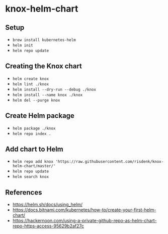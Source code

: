 # knox-helm-chart

## Setup
* `brew install kubernetes-helm`
* `helm init`
* `helm repo update`

## Creating the Knox chart
* `helm create knox`
* `helm lint ./knox`
* `helm install --dry-run --debug ./knox`
* `helm install --name knox ./knox`
* `helm del --purge knox`

## Create Helm package
* `helm package ./knox`
* `helm repo index .`

## Add chart to Helm
* `helm repo add knox 'https://raw.githubusercontent.com/risdenk/knox-helm-chart/master/'`
* `helm repo update`
* `helm search knox`

## References
* https://helm.sh/docs/using_helm/
* https://docs.bitnami.com/kubernetes/how-to/create-your-first-helm-chart/
* https://hackernoon.com/using-a-private-github-repo-as-helm-chart-repo-https-access-95629b2af27c

